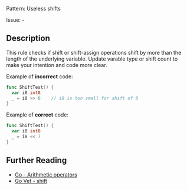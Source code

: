 Pattern: Useless shifts

Issue: -

## Description

This rule checks if shift or shift-assign operations shift by more than the length of the underlying variable. Update varable type or shift count to make your intention and code more clear.

Example of **incorrect** code:

```go
func ShiftTest() {
  var i8 int8
  _ = i8 >> 8    // i8 is too small for shift of 8
}
```

Example of **correct** code:

```go
func ShiftTest() {
  var i8 int8
  _ = i8 << 7
}
```

## Further Reading

* [Go - Arithmetic operators](https://golang.org/ref/spec#Arithmetic_operators)
* [Go Vet - shift](https://golang.org/cmd/vet/#hdr-Shifts)
